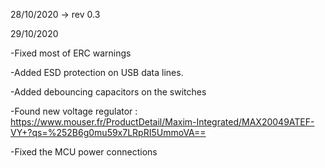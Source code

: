 28/10/2020 -> rev 0.3

29/10/2020

-Fixed most of ERC warnings

-Added ESD protection on USB data lines.

-Added debouncing capacitors on the switches

-Found new voltage regulator : https://www.mouser.fr/ProductDetail/Maxim-Integrated/MAX20049ATEF-VY+?qs=%252B6g0mu59x7LRpRI5UmmoVA==

-Fixed the MCU power connections

